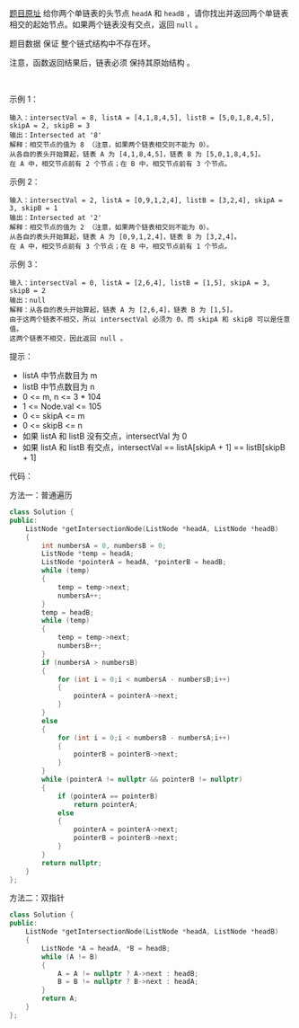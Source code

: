 [题目原址](https://leetcode.cn/problems/intersection-of-two-linked-lists-lcci/) 给你两个单链表的头节点 `headA` 和 `headB` ，请你找出并返回两个单链表相交的起始节点。如果两个链表没有交点，返回 `null` 。

题目数据 保证 整个链式结构中不存在环。

注意，函数返回结果后，链表必须 保持其原始结构 。

 

示例 1：
```
输入：intersectVal = 8, listA = [4,1,8,4,5], listB = [5,0,1,8,4,5], skipA = 2, skipB = 3
输出：Intersected at '8'
解释：相交节点的值为 8 （注意，如果两个链表相交则不能为 0）。
从各自的表头开始算起，链表 A 为 [4,1,8,4,5]，链表 B 为 [5,0,1,8,4,5]。
在 A 中，相交节点前有 2 个节点；在 B 中，相交节点前有 3 个节点。
```

示例 2：
```
输入：intersectVal = 2, listA = [0,9,1,2,4], listB = [3,2,4], skipA = 3, skipB = 1
输出：Intersected at '2'
解释：相交节点的值为 2 （注意，如果两个链表相交则不能为 0）。
从各自的表头开始算起，链表 A 为 [0,9,1,2,4]，链表 B 为 [3,2,4]。
在 A 中，相交节点前有 3 个节点；在 B 中，相交节点前有 1 个节点。
```

示例 3：
```
输入：intersectVal = 0, listA = [2,6,4], listB = [1,5], skipA = 3, skipB = 2
输出：null
解释：从各自的表头开始算起，链表 A 为 [2,6,4]，链表 B 为 [1,5]。
由于这两个链表不相交，所以 intersectVal 必须为 0，而 skipA 和 skipB 可以是任意值。
这两个链表不相交，因此返回 null 。
```

提示：
- listA 中节点数目为 m
- listB 中节点数目为 n
- 0 <= m, n <= 3 * 104
- 1 <= Node.val <= 105
- 0 <= skipA <= m
- 0 <= skipB <= n
- 如果 listA 和 listB 没有交点，intersectVal 为 0
- 如果 listA 和 listB 有交点，intersectVal == listA[skipA + 1] == listB[skipB + 1]

代码：

方法一：普通遍历
```cpp
class Solution {
public:
    ListNode *getIntersectionNode(ListNode *headA, ListNode *headB) 
    {
        int numbersA = 0, numbersB = 0;    
        ListNode *temp = headA;
        ListNode *pointerA = headA, *pointerB = headB;
        while (temp)
        {
            temp = temp->next;
            numbersA++;
        }
        temp = headB;
        while (temp)
        {
            temp = temp->next;
            numbersB++;
        }
        if (numbersA > numbersB)
        {
            for (int i = 0;i < numbersA - numbersB;i++)
            {
                pointerA = pointerA->next;
            }
        }
        else
        {
            for (int i = 0;i < numbersB - numbersA;i++)
            {
                pointerB = pointerB->next;
            }
        }
        while (pointerA != nullptr && pointerB != nullptr)
        {
            if (pointerA == pointerB)
                return pointerA;
            else
            {
                pointerA = pointerA->next;
                pointerB = pointerB->next;
            }
        }
        return nullptr;
    }
};
```

方法二：双指针
```cpp
class Solution {
public:
    ListNode *getIntersectionNode(ListNode *headA, ListNode *headB) 
    {
        ListNode *A = headA, *B = headB;
        while (A != B)
        {
            A = A != nullptr ? A->next : headB;
            B = B != nullptr ? B->next : headA;
        }
        return A;
    }
};
```
